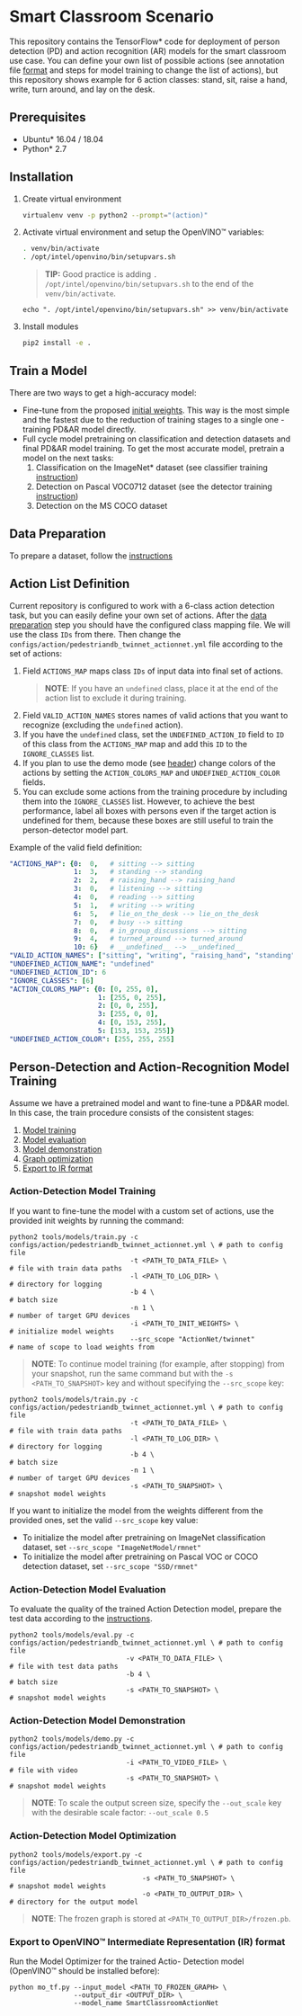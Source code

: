 # Smart Classroom Scenario

This repository contains the TensorFlow\* code for deployment of person detection (PD) and action recognition (AR) models for the smart classroom use case. You can define your own list of possible actions (see annotation file [format](./README_DATA.md) and steps for model training to change the list of actions), but this repository shows example for 6 action classes: stand, sit, raise a hand, write, turn around, and lay on the desk.

## Prerequisites

- Ubuntu\* 16.04 / 18.04
- Python\* 2.7

## Installation

 1. Create virtual environment
    ```bash
    virtualenv venv -p python2 --prompt="(action)"
    ```

 2. Activate virtual environment and setup the OpenVINO™  variables:
    ```bash
    . venv/bin/activate
    . /opt/intel/openvino/bin/setupvars.sh
    ```
    > **TIP:** Good practice is adding `. /opt/intel/openvino/bin/setupvars.sh` to the end of the `venv/bin/activate`.
    ```
    echo ". /opt/intel/openvino/bin/setupvars.sh" >> venv/bin/activate
    ```

 3. Install modules
    ```bash
    pip2 install -e .
    ```

## Train a Model

There are two ways to get a high-accuracy model:
 - Fine-tune from the proposed [initial weights](https://download.01.org/opencv/openvino_training_extensions/models/action_detection/person-detection-action-recognition-0006.tar.gz). This way is the most simple and the fastest due to the reduction of training stages to a single one - training PD&AR model directly.
 - Full cycle model pretraining on classification and detection datasets and final PD&AR model training. To get the most accurate model, pretrain a model on the next tasks:
   1. Classification on the ImageNet\* dataset (see classifier training [instruction](./README_CLASSIFIER.md))
   2. Detection on Pascal VOC0712 dataset (see the detector training [instruction](./README_DETECTOR.md))
   3. Detection on the MS COCO dataset

## Data Preparation

To prepare a dataset, follow the [instructions](./README_DATA.md)

## Action List Definition

Current repository is configured to work with a 6-class action detection task, but you can easily define your own set of actions. After the [data preparation](#data-preparation) step you should have the configured class mapping file. We will use the class `IDs` from there. Then change the `configs/action/pedestriandb_twinnet_actionnet.yml` file according to the set of actions:
 1. Field `ACTIONS_MAP` maps class `IDs` of input data into final set of actions.
    > **NOTE**: If you have an `undefined` class, place it at the end of the action list to exclude it during training.
 2. Field `VALID_ACTION_NAMES` stores names of valid actions that you want to recognize (excluding the `undefined` action).
 4. If you have the `undefined` class, set the `UNDEFINED_ACTION_ID` field  to `ID` of this class from the `ACTIONS_MAP` map and add this `ID` to the `IGNORE_CLASSES` list.
 4. If you plan to use the demo mode (see [header](#action-detection-model-demostration)) change colors of the actions by setting the `ACTION_COLORS_MAP` and `UNDEFINED_ACTION_COLOR` fields.
 5. You can exclude some actions from the training procedure by including them into the `IGNORE_CLASSES` list. However, to achieve the best performance, label all boxes with persons even if the target action is undefined for them, because these boxes are still useful to train the person-detector model part.

Example of the valid field definition:
```yaml
"ACTIONS_MAP": {0:  0,   # sitting --> sitting
                1:  3,   # standing --> standing
                2:  2,   # raising_hand --> raising_hand
                3:  0,   # listening --> sitting
                4:  0,   # reading --> sitting
                5:  1,   # writing --> writing
                6:  5,   # lie_on_the_desk --> lie_on_the_desk
                7:  0,   # busy --> sitting
                8:  0,   # in_group_discussions --> sitting
                9:  4,   # turned_around --> turned_around
                10: 6}   # __undefined__ --> __undefined__
"VALID_ACTION_NAMES": ["sitting", "writing", "raising_hand", "standing", "turned_around", "lie_on_the_desk"]
"UNDEFINED_ACTION_NAME": "undefined"
"UNDEFINED_ACTION_ID": 6
"IGNORE_CLASSES": [6]
"ACTION_COLORS_MAP": {0: [0, 255, 0],
                      1: [255, 0, 255],
                      2: [0, 0, 255],
                      3: [255, 0, 0],
                      4: [0, 153, 255],
                      5: [153, 153, 255]}
"UNDEFINED_ACTION_COLOR": [255, 255, 255]
```

## Person-Detection and Action-Recognition Model Training

Assume we have a pretrained model and want to fine-tune a PD&AR model. In this case, the train procedure consists of the consistent stages:
 1. [Model training](#action-detection-model-training)
 2. [Model evaluation](#action-detection-model-evaluation)
 3. [Model demonstration](#action-detection-model-demonstration)
 4. [Graph optimization](#action-detection-model-optimization)
 5. [Export to IR format](#export-to-ir-format)


### Action-Detection Model Training

If you want to fine-tune the model with a custom set of actions, use the provided init weights by running the command:
```Shell
python2 tools/models/train.py -c configs/action/pedestriandb_twinnet_actionnet.yml \ # path to config file
                              -t <PATH_TO_DATA_FILE> \                               # file with train data paths
                              -l <PATH_TO_LOG_DIR> \                                 # directory for logging
                              -b 4 \                                                 # batch size
                              -n 1 \                                                 # number of target GPU devices
                              -i <PATH_TO_INIT_WEIGHTS> \                            # initialize model weights
                              --src_scope "ActionNet/twinnet"                        # name of scope to load weights from
```

> **NOTE**: To continue model training (for example, after stopping) from your snapshot, run the same command but with the `-s <PATH_TO_SNAPSHOT>` key and without specifying the `--src_scope` key:
```Shell
python2 tools/models/train.py -c configs/action/pedestriandb_twinnet_actionnet.yml \ # path to config file
                              -t <PATH_TO_DATA_FILE> \                               # file with train data paths
                              -l <PATH_TO_LOG_DIR> \                                 # directory for logging
                              -b 4 \                                                 # batch size
                              -n 1 \                                                 # number of target GPU devices
                              -s <PATH_TO_SNAPSHOT> \                                # snapshot model weights
```

If you want to initialize the model from the weights different from the provided ones, set the valid `--src_scope` key value:
 - To initialize the model after pretraining on ImageNet classification dataset, set `--src_scope "ImageNetModel/rmnet"`
 - To initialize the model after pretraining on Pascal VOC or COCO detection dataset, set `--src_scope "SSD/rmnet"`

### Action-Detection Model Evaluation

To evaluate the quality of the trained Action Detection model, prepare the test data according to the [instructions](./README_DATA.md).

```Shell
python2 tools/models/eval.py -c configs/action/pedestriandb_twinnet_actionnet.yml \ # path to config file
                             -v <PATH_TO_DATA_FILE> \                               # file with test data paths
                             -b 4 \                                                 # batch size
                             -s <PATH_TO_SNAPSHOT> \                                # snapshot model weights
```


### Action-Detection Model Demonstration

```Shell
python2 tools/models/demo.py -c configs/action/pedestriandb_twinnet_actionnet.yml \ # path to config file
                             -i <PATH_TO_VIDEO_FILE> \                              # file with video
                             -s <PATH_TO_SNAPSHOT> \                                # snapshot model weights
```

>**NOTE**: To scale the output screen size, specify the `--out_scale` key with the desirable scale factor: `--out_scale 0.5`

### Action-Detection Model Optimization

```Shell
python2 tools/models/export.py -c configs/action/pedestriandb_twinnet_actionnet.yml \ # path to config file
                                 -s <PATH_TO_SNAPSHOT> \                                # snapshot model weights
                                 -o <PATH_TO_OUTPUT_DIR> \                              # directory for the output model
```

>**NOTE**: The frozen graph is stored at `<PATH_TO_OUTPUT_DIR>/frozen.pb`.

### Export to OpenVINO™  Intermediate Representation (IR) format

Run the Model Optimizer for the trained Actio- Detection model (OpenVINO™  should be installed before):
```Shell
python mo_tf.py --input_model <PATH_TO_FROZEN_GRAPH> \
                --output_dir <OUTPUT_DIR> \
                --model_name SmartClassroomActionNet
```
